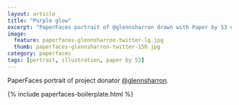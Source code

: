 ```yaml
---
layout: article
title: "Purple glow"
excerpt: "PaperFaces portrait of @glennsharron drawn with Paper by 53 on an iPad."
image: 
  feature: paperfaces-glennsharron-twitter-lg.jpg
  thumb: paperfaces-glennsharron-twitter-150.jpg
category: paperfaces
tags: [portrait, illustration, paper by 53]
---
```


PaperFaces portrait of project donator [@glennsharron](http://twitter.com/glennsharron).

{% include paperfaces-boilerplate.html %}